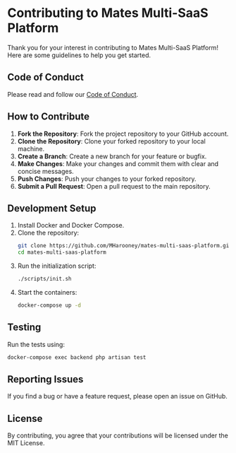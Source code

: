 # Contributing to Mates Multi-SaaS Platform

Thank you for your interest in contributing to Mates Multi-SaaS Platform! Here are some guidelines to help you get started.

## Code of Conduct

Please read and follow our [Code of Conduct](CODE_OF_CONDUCT.md).

## How to Contribute

1. **Fork the Repository**: Fork the project repository to your GitHub account.
2. **Clone the Repository**: Clone your forked repository to your local machine.
3. **Create a Branch**: Create a new branch for your feature or bugfix.
4. **Make Changes**: Make your changes and commit them with clear and concise messages.
5. **Push Changes**: Push your changes to your forked repository.
6. **Submit a Pull Request**: Open a pull request to the main repository.

## Development Setup

1. Install Docker and Docker Compose.
2. Clone the repository:
   ```bash
   git clone https://github.com/MHarooney/mates-multi-saas-platform.git
   cd mates-multi-saas-platform
   ```
3. Run the initialization script:
   ```bash
   ./scripts/init.sh
   ```
4. Start the containers:
   ```bash
   docker-compose up -d
   ```

## Testing

Run the tests using:
```bash
docker-compose exec backend php artisan test
```

## Reporting Issues

If you find a bug or have a feature request, please open an issue on GitHub.

## License

By contributing, you agree that your contributions will be licensed under the MIT License.
